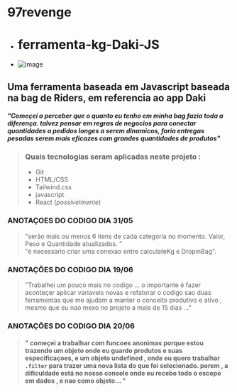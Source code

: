 # **97revenge**
- # ferramenta-kg-Daki-JS
- ![image](https://user-images.githubusercontent.com/80254945/174656872-48491688-77dc-45f0-af29-75612b92e70f.png)



## Uma ferramenta baseada em Javascript baseada na bag de Riders, em referencia ao app Daki 

#### *"Começei a perceber que  o quanto eu tenho em minha bag fazia toda a diferença. talvez pensar em regras de negocios para conectar quantidades a pedidos longes a serem dinamicos, faria entregas pesadas serem mais eficazes com grandes quantidades de produtos"*


 > ### Quais tecnologias seram aplicadas neste projeto :
 > -  Git 
 > - HTML/CSS
 > - Tailwind.css 
 > - javascript 
 > - React (*possivelmente*)








 ### ANOTAÇOES DO CODIGO DIA 31/05
> "serão mais ou menos 6 itens de cada categoria no momento. Valor, Peso e Quantidade atualizados. " <BR>
"é necessario criar uma conexao entre calculateKg e DropinBag".


### ANOTAÇÕES DO CODIGO DIA 19/06
  >  "Trabalhei um pouco mais no codigo ... o importante é fazer aconteçer 
    aplicar variaveis novas e refatorar o codigo sao duas ferramentas que me ajudam a manter o conceito produtivo e ativo , 
    mesmo que eu nao mexo no projeto a mais de 15 dias ..."

### ANOTAÇÕES DO CODIGO DIA 20/06 
  > #### " começei a trabalhar com funcoes anonimas porque estou trazendo um objeto onde eu guardo produtos e suas especificaçoes, e um objeto undefined , onde eu quero trabalhar ``.filter`` para trazer uma nova lista do que foi selecionado. porem , a dificuldade está no nosso console onde eu recebo todo o escopo em dados , e nao como objeto... " 






